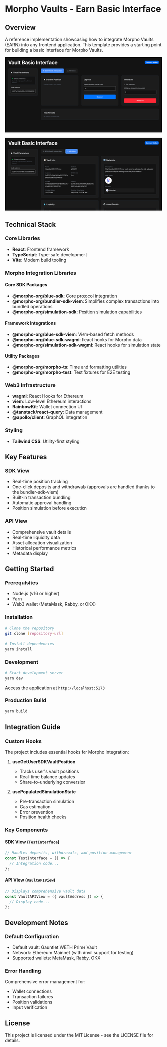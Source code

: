 # Morpho Vaults - Earn Basic Interface

## Overview

A reference implementation showcasing how to integrate Morpho Vaults (EARN) into any frontend application. This template provides a starting point for building a basic interface for Morpho Vaults.

![image](./public/sdk.png)

![image](./public/api.png)

## Technical Stack

### Core Libraries

- **React**: Frontend framework
- **TypeScript**: Type-safe development
- **Vite**: Modern build tooling

### Morpho Integration Libraries

#### Core SDK Packages

- **@morpho-org/blue-sdk**: Core protocol integration
- **@morpho-org/bundler-sdk-viem**: Simplifies complex transactions into bundled operations
- **@morpho-org/simulation-sdk**: Position simulation capabilities

#### Framework Integrations

- **@morpho-org/blue-sdk-viem**: Viem-based fetch methods
- **@morpho-org/blue-sdk-wagmi**: React hooks for Morpho data
- **@morpho-org/simulation-sdk-wagmi**: React hooks for simulation state

#### Utility Packages

- **@morpho-org/morpho-ts**: Time and formatting utilities
- **@morpho-org/morpho-test**: Test fixtures for E2E testing

### Web3 Infrastructure

- **wagmi**: React Hooks for Ethereum
- **viem**: Low-level Ethereum interactions
- **RainbowKit**: Wallet connection UI
- **@tanstack/react-query**: Data management
- **@apollo/client**: GraphQL integration

### Styling

- **Tailwind CSS**: Utility-first styling

## Key Features

### SDK View

- Real-time position tracking
- One-click deposits and withdrawals (approvals are handled thanks to the bundler-sdk-viem)
- Built-in transaction bundling
- Automatic approval handling
- Position simulation before execution

### API View

- Comprehensive vault details
- Real-time liquidity data
- Asset allocation visualization
- Historical performance metrics
- Metadata display

## Getting Started

### Prerequisites

- Node.js (v16 or higher)
- Yarn
- Web3 wallet (MetaMask, Rabby, or OKX)

### Installation

```bash
# Clone the repository
git clone [repository-url]

# Install dependencies
yarn install
```

### Development

```bash
# Start development server
yarn dev
```

Access the application at `http://localhost:5173`

### Production Build

```bash
yarn build
```

## Integration Guide

### Custom Hooks

The project includes essential hooks for Morpho integration:

1. **useGetUserSDKVaultPosition**

   - Tracks user's vault positions
   - Real-time balance updates
   - Share-to-underlying conversion

2. **usePopulatedSimulationState**
   - Pre-transaction simulation
   - Gas estimation
   - Error prevention
   - Position health checks

### Key Components

#### SDK View (`TestInterface`)

```typescript
// Handles deposits, withdrawals, and position management
const TestInterface = () => {
  // Integration code...
};
```

#### API View (`VaultAPIView`)

```typescript
// Displays comprehensive vault data
const VaultAPIView = ({ vaultAddress }) => {
  // Display code...
};
```

## Development Notes

### Default Configuration

- Default vault: Gauntlet WETH Prime Vault
- Network: Ethereum Mainnet (with Anvil support for testing)
- Supported wallets: MetaMask, Rabby, OKX

### Error Handling

Comprehensive error management for:

- Wallet connections
- Transaction failures
- Position validations
- Input verification

## License

This project is licensed under the MIT License - see the LICENSE file for details.
